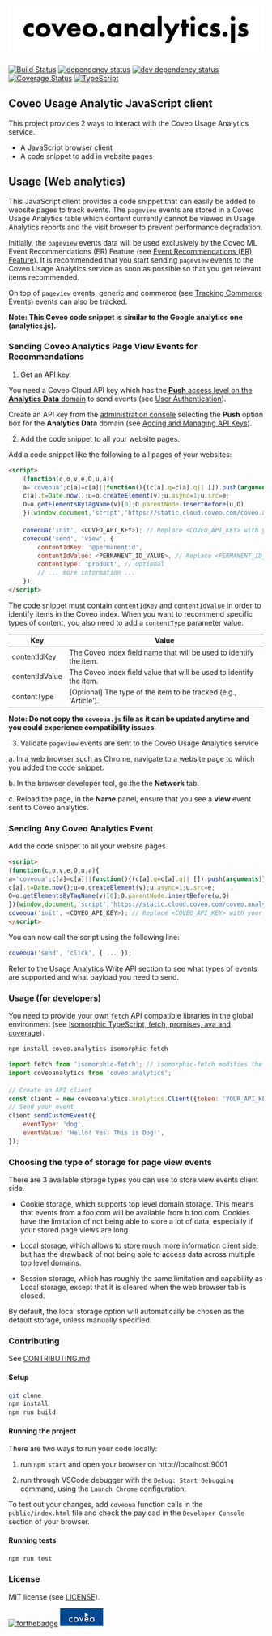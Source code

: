 # ![coveo.analytics](./assets/coveo.analytics.js.png)

[![Build Status](https://travis-ci.org/coveo/coveo.analytics.js.svg?branch=master)](https://travis-ci.org/coveo/coveo.analytics.js)
[![dependency status](https://david-dm.org/coveo/coveo.analytics.js.svg)](https://david-dm.org/coveo/coveo.analytics.js)
[![dev dependency status](https://david-dm.org/coveo/coveo.analytics.js/dev-status.svg)](https://david-dm.org/coveo/coveo.analytics.js#info=devDependencies)
[![Coverage Status](https://coveralls.io/repos/github/coveo/coveo.analytics.js/badge.svg?branch=master)](https://coveralls.io/github/coveo/coveo.analytics.js?branch=master)
[![TypeScript](https://badges.frapsoft.com/typescript/code/typescript.png?v=100)](https://github.com/ellerbrock/typescript-badges/)

## Coveo Usage Analytic JavaScript client

This project provides 2 ways to interact with the Coveo Usage Analytics service.

- A JavaScript browser client
- A code snippet to add in website pages

## Usage (Web analytics)

This JavaScript client provides a code snippet that can easily be added to website pages to track events. The `pageview` events are stored in a Coveo Usage Analytics table which content currently cannot be viewed in Usage Analytics reports and the visit browser to prevent performance degradation.

Initially, the `pageview` events data will be used exclusively by the Coveo ML Event Recommendations (ER) Feature (see [Event Recommendations (ER) Feature](https://docs.coveo.com/en/1671/coveo-machine-learning/coveo-machine-learning-features#ER)). It is recommended that you start sending `pageview` events to the Coveo Usage Analytics service as soon as possible so that you get relevant items recommended.

On top of `pageview` events, generic and commerce (see [Tracking Commerce Events](https://docs.coveo.com/en/3188/coveo-solutions/tracking-commerce-events)) events can also be tracked.

**Note: This Coveo code snippet is similar to the Google analytics one (analytics.js).**

### Sending Coveo Analytics Page View Events for Recommendations

1. Get an API key.

You need a Coveo Cloud API key which has the [**Push** access level on the **Analytics Data** domain](https://docs.coveo.com/en/1707/cloud-v2-administrators/privilege-reference#analytics-data-domain) to send events (see [User Authentication](https://docs.coveo.com/en/3188/coveo-solutions/tracking-commerce-events#user-authentication)).

Create an API key from the [administration console](https://platform.cloud.coveo.com/admin/#/organization/api-access/) selecting the **Push** option box for the **Analytics Data** domain (see [Adding and Managing API Keys](https://docs.coveo.com/en/1718/cloud-v2-administrators/adding-and-managing-api-keys)).

2. Add the code snippet to all your website pages.

Add a code snippet like the following to all pages of your websites:

```html
<script>
    (function(c,o,v,e,O,u,a){
    a='coveoua';c[a]=c[a]||function(){(c[a].q=c[a].q|| []).push(arguments)};
    c[a].t=Date.now();u=o.createElement(v);u.async=1;u.src=e;
    O=o.getElementsByTagName(v)[0];O.parentNode.insertBefore(u,O)
    })(window,document,'script','https://static.cloud.coveo.com/coveo.analytics.js/2/coveoua.js') // Replace "2" in the script url with the latest release

    coveoua('init', <COVEO_API_KEY>); // Replace <COVEO_API_KEY> with your real key
    coveoua('send', 'view', {
        contentIdKey: '@permanentid',
        contentIdValue: <PERMANENT_ID_VALUE>, // Replace <PERMANENT_ID_VALUE> with a unique value from your page.
        contentType: 'product', // Optional
        // ... more information ...
    });
</script>
```

The code snippet must contain `contentIdKey` and `contentIdValue` in order to identify items in the Coveo index. When you want to recommend specific types of content, you also need to add a `contentType` parameter value.

| Key            | Value                                                               |
| -------------- | ------------------------------------------------------------------- |
| contentIdKey   | The Coveo index field name that will be used to identify the item.  |
| contentIdValue | The Coveo index field value that will be used to identify the item. |
| contentType    | [Optional] The type of the item to be tracked (e.g., 'Article').    |

**Note: Do not copy the `coveoua.js` file as it can be updated anytime and you could experience compatibility issues.**

3. Validate `pageview` events are sent to the Coveo Usage Analytics service

a. In a web browser such as Chrome, navigate to a website page to which you added the code snippet.

b. In the browser developer tool, go the the **Network** tab.

c. Reload the page, in the **Name** panel, ensure that you see a **view** event sent to Coveo analytics.

### Sending Any Coveo Analytics Event

Add the code snippet to all your website pages.

```html
<script>
(function(c,o,v,e,O,u,a){
a='coveoua';c[a]=c[a]||function(){(c[a].q=c[a].q|| []).push(arguments)};
c[a].t=Date.now();u=o.createElement(v);u.async=1;u.src=e;
O=o.getElementsByTagName(v)[0];O.parentNode.insertBefore(u,O)
})(window,document,'script','https://static.cloud.coveo.com/coveo.analytics.js/2/coveoua.js') // Replace "2" in the script url with the latest release
coveoua('init', <COVEO_API_KEY>); // Replace <COVEO_API_KEY> with your real key
</script>
```

You can now call the script using the following line:

```js
coveoua('send', 'click', { ... });
```

Refer to the [Usage Analytics Write API](https://docs.coveo.com/en/1430/cloud-v2-developers/usage-analytics-write-api) section to see what types of events are supported and what payload you need to send.

### Usage (for developers)

You need to provide your own `fetch` API compatible libraries in the global environment (see [Isomorphic TypeScript, fetch, promises, ava and coverage](https://source.coveo.com/2016/05/11/isomorphic-typescript-ava-w-coverage/)).

```bash
npm install coveo.analytics isomorphic-fetch
```

```js
import fetch from 'isomorphic-fetch'; // isomorphic-fetch modifies the global environment
import coveoanalytics from 'coveo.analytics';

// Create an API client
const client = new coveoanalytics.analytics.Client({token: 'YOUR_API_KEY'});
// Send your event
client.sendCustomEvent({
    eventType: 'dog',
    eventValue: 'Hello! Yes! This is Dog!',
});
```

### Choosing the type of storage for page view events

There are 3 available storage types you can use to store view events client side.

- Cookie storage, which supports top level domain storage. This means that events from a.foo.com will be available from b.foo.com. Cookies have the limitation of not being able to store a lot of data, especially if your stored page views are long.

- Local storage, which allows to store much more information client side, but has the drawback of not being able to access data across multiple top level domains.

- Session storage, which has roughly the same limitation and capability as Local storage, except that it is cleared when the web browser tab is closed.

By default, the local storage option will automatically be chosen as the default storage, unless manually specified.

### Contributing

See [CONTRIBUTING.md](CONTRIBUTING.md)

#### Setup

```bash
git clone
npm install
npm run build
```

#### Running the project

There are two ways to run your code locally:

1. run `npm start` and open your browser on http://localhost:9001

2. run through VSCode debugger with the `Debug: Start Debugging` command, using the `Launch Chrome` configuration.

To test out your changes, add `coveoua` function calls in the `public/index.html` file and check the payload in the `Developer Console` section of your browser.

#### Running tests

```bash
npm run test
```

### License

MIT license (see [LICENSE](LICENSE)).

[![forthebadge](https://forthebadge.com/images/badges/built-with-love.svg)](https://forthebadge.com)
[![coveo](./assets/by-coveo.png)](https://www.coveo.com)
